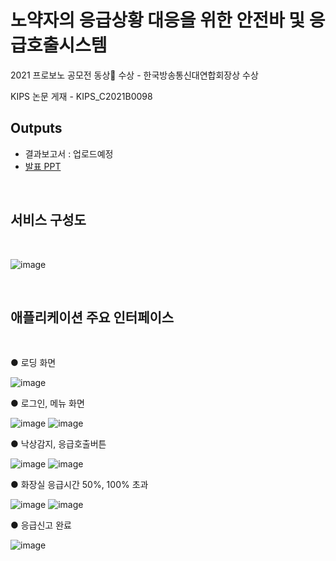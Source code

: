 # 노약자의 응급상황 대응을 위한 안전바 및 응급호출시스템

2021 프로보노 공모전 동상🏅 수상 - 한국방송통신대연합회장상 수상

KIPS 논문 게재 - KIPS_C2021B0098


## Outputs
- 결과보고서 : 업로드예정
- [발표 PPT](https://github.com/na3150/GoldenTime/blob/probonoApp/GolenTime(3%EC%B0%A8%20ppt%EC%B5%9C%EC%A2%85).pdf)

<br>

## 서비스 구성도
<br>

![image](https://user-images.githubusercontent.com/64996121/140453128-42ecbb05-2a2d-4f9b-b931-cbd45e141552.png)

<br>

## 애플리케이션 주요 인터페이스 
<br>

● 로딩 화면

![image](https://user-images.githubusercontent.com/64996121/140453303-a64b6b8e-481a-40be-8427-af2588d119fe.png)

● 로그인, 메뉴 화면

![image](https://user-images.githubusercontent.com/64996121/140453399-a545aad3-f53e-439c-8827-deaac5ba226a.png) 
![image](https://user-images.githubusercontent.com/64996121/140453508-33f2d7cc-1473-493d-8f9c-0b9e48db6e65.png)

● 낙상감지, 응급호출버튼


![image](https://user-images.githubusercontent.com/64996121/140453608-41c5c4e3-5fb4-40e4-865d-cba8bcd18120.png) ![image](https://user-images.githubusercontent.com/64996121/140453624-705b6e9b-5ee7-4bed-a31f-1937cd92860d.png)

● 화장실 응급시간 50%, 100% 초과

![image](https://user-images.githubusercontent.com/64996121/141114584-8aca2761-e694-470a-9031-46cc6c9a6a58.png) 
![image](https://user-images.githubusercontent.com/64996121/141114637-f86ed363-8775-4e9c-ac2e-6424190d56ac.png)


● 응급신고 완료

![image](https://user-images.githubusercontent.com/64996121/140453704-93f76e03-99a8-4e7f-8254-54e6c64b6501.png)
